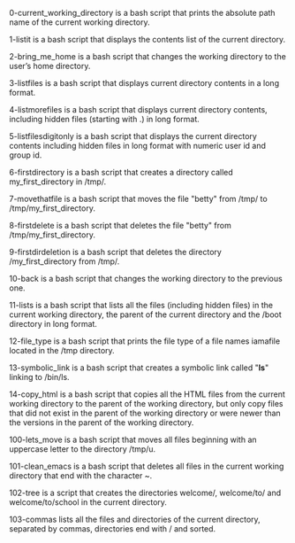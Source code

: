 0-current_working_directory is a bash script that prints the absolute path name of the current working directory.

1-listit is a bash script that displays the contents list of the current directory.

2-bring_me_home is a bash script that changes the working directory to the user’s home directory.

3-listfiles is a bash script that displays current directory contents in a long format.

4-listmorefiles is a bash script that displays current directory contents, including hidden files (starting with .) in long format.

5-listfilesdigitonly is a bash script that displays the current directory contents including hidden files in long format with numeric user id and group id.

6-firstdirectory is a bash script that creates a directory called my_first_directory in /tmp/.

7-movethatfile is a bash script that moves the file "betty" from /tmp/ to /tmp/my_first_directory.

8-firstdelete is a bash script that deletes the file "betty" from /tmp/my_first_directory.

9-firstdirdeletion is a bash script that deletes the directory /my_first_directory from /tmp/.

10-back is a bash script that changes the working directory to the previous one.

11-lists is a bash script that lists all the files (including hidden files) in the current working directory, the parent of the current directory and the /boot directory in long format.

12-file_type is a bash script that prints the file type of a file names iamafile located in the /tmp directory.

13-symbolic_link is a bash script that creates a symbolic link called "__ls__" linking to /bin/ls.

14-copy_html is a bash script that copies all the HTML files from the current working directory to the parent of the working directory, but only copy files that did not exist in the parent of the working directory or were newer than the versions in the parent of the working directory.

100-lets_move is a bash script that moves all files beginning with an uppercase letter to the directory /tmp/u.

101-clean_emacs is a bash script that deletes all files in the current working directory that end with the character ~.

102-tree is a script that creates the directories welcome/, welcome/to/ and welcome/to/school in the current directory.

103-commas lists all the files and directories of the current directory, separated by commas, directories end with / and sorted.
